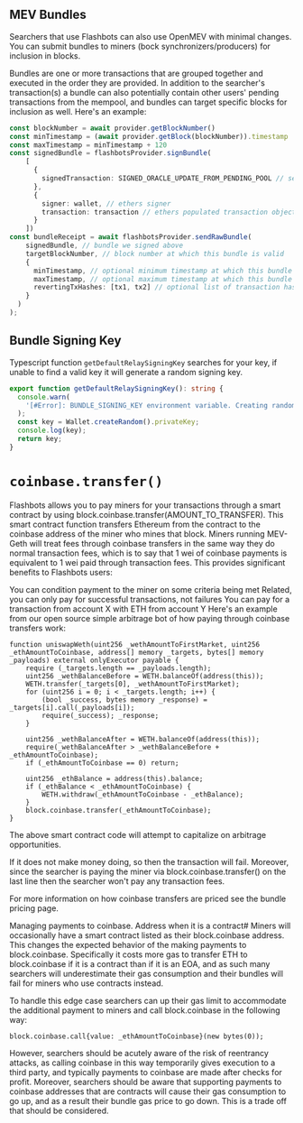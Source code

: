## MEV Bundles

Searchers that use Flashbots can also use OpenMEV with minimal changes. You can submit bundles to miners (bock
synchronizers/producers) for inclusion in blocks.

Bundles are one or more transactions that are grouped together and executed in the order they are provided. In addition
to the searcher's transaction(s) a bundle can also potentially contain other users' pending transactions from the
mempool, and bundles can target specific blocks for inclusion as well. Here's an example:

```typescript
const blockNumber = await provider.getBlockNumber()
const minTimestamp = (await provider.getBlock(blockNumber)).timestamp
const maxTimestamp = minTimestamp + 120
const signedBundle = flashbotsProvider.signBundle(
    [
      {
        signedTransaction: SIGNED_ORACLE_UPDATE_FROM_PENDING_POOL // serialized signed transaction hex
      },
      {
        signer: wallet, // ethers signer
        transaction: transaction // ethers populated transaction object
      }
    ])
const bundleReceipt = await flashbotsProvider.sendRawBundle(
    signedBundle, // bundle we signed above
    targetBlockNumber, // block number at which this bundle is valid
    {
      minTimestamp, // optional minimum timestamp at which this bundle is valid (inclusive)
      maxTimestamp, // optional maximum timestamp at which this bundle is valid (inclusive)
      revertingTxHashes: [tx1, tx2] // optional list of transaction hashes allowed to revert. Without specifying here, any revert invalidates the entire bundle.
    }
  )
);
```

## Bundle Signing Key

Typescript function `getDefaultRelaySigningKey` searches for your key, if unable to find a valid key it will generate a
random signing key.

```typescript
export function getDefaultRelaySigningKey(): string {
  console.warn(
    '[#Error]: BUNDLE_SIGNING_KEY environment variable. Creating random signing key, this searcher will not be building a reputation for next run',
  );
  const key = Wallet.createRandom().privateKey;
  console.log(key);
  return key;
}
```

# `coinbase.transfer()`

Flashbots allows you to pay miners for your transactions through a smart contract by using
block.coinbase.transfer(AMOUNT_TO_TRANSFER). This smart contract function transfers Ethereum from the contract to the
coinbase address of the miner who mines that block. Miners running MEV-Geth will treat fees through coinbase transfers
in the same way they do normal transaction fees, which is to say that 1 wei of coinbase payments is equivalent to 1 wei
paid through transaction fees. This provides significant benefits to Flashbots users:

You can condition payment to the miner on some criteria being met Related, you can only pay for successful transactions,
not failures You can pay for a transaction from account X with ETH from account Y Here's an example from our open source
simple arbitrage bot of how paying through coinbase transfers work:

```solidity
function uniswapWeth(uint256 _wethAmountToFirstMarket, uint256 _ethAmountToCoinbase, address[] memory _targets, bytes[] memory _payloads) external onlyExecutor payable {
    require (_targets.length == _payloads.length);
    uint256 _wethBalanceBefore = WETH.balanceOf(address(this));
    WETH.transfer(_targets[0], _wethAmountToFirstMarket);
    for (uint256 i = 0; i < _targets.length; i++) {
        (bool _success, bytes memory _response) = _targets[i].call(_payloads[i]);
        require(_success); _response;
    }

    uint256 _wethBalanceAfter = WETH.balanceOf(address(this));
    require(_wethBalanceAfter > _wethBalanceBefore + _ethAmountToCoinbase);
    if (_ethAmountToCoinbase == 0) return;

    uint256 _ethBalance = address(this).balance;
    if (_ethBalance < _ethAmountToCoinbase) {
        WETH.withdraw(_ethAmountToCoinbase - _ethBalance);
    }
    block.coinbase.transfer(_ethAmountToCoinbase);
}

```

The above smart contract code will attempt to capitalize on arbitrage opportunities.

If it does not make money doing, so then the transaction will fail. Moreover, since the searcher is paying the miner via
block.coinbase.transfer() on the last line then the searcher won't pay any transaction fees.

For more information on how coinbase transfers are priced see the bundle pricing page.

Managing payments to coinbase. Address when it is a contract# Miners will occasionally have a smart contract listed as
their block.coinbase address. This changes the expected behavior of the making payments to block.coinbase. Specifically
it costs more gas to transfer ETH to block.coinbase if it is a contract than if it is an EOA, and as such many searchers
will underestimate their gas consumption and their bundles will fail for miners who use contracts instead.

To handle this edge case searchers can up their gas limit to accommodate the additional payment to miners and call
block.coinbase in the following way:

```solidity
block.coinbase.call{value: _ethAmountToCoinbase}(new bytes(0));
```

However, searchers should be acutely aware of the risk of reentrancy attacks, as calling coinbase in this way
temporarily gives execution to a third party, and typically payments to coinbase are made after checks for profit.
Moreover, searchers should be aware that supporting payments to coinbase addresses that are contracts will cause their
gas consumption to go up, and as a result their bundle gas price to go down. This is a trade off that should be
considered.
